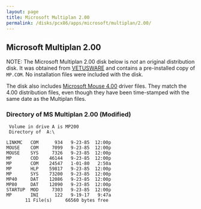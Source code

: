 ```yaml
---
layout: page
title: Microsoft Multiplan 2.00
permalink: /disks/pcx86/apps/microsoft/multiplan/2.00/
---
```


Microsoft Multiplan 2.00
------------------------

NOTE: The Microsoft Multiplan 2.00 disk below is *not* an original distribution disk.  It was obtained from
[VETUSWARE](http://vetusware.com/download/Multiplan%202%20FR/?id=3417) and contains a pre-installed copy of
`MP.COM`.  No installation files were included with the disk.

The disk also includes [Microsoft Mouse 4.00](/disks/pcx86/tools/microsoft/mouse/4.00/) driver files.  They match
the 4.00 distribution files, even though they have been time-stamped with the same date as the Multiplan files.

### Directory of MS Multiplan 2.00 (Modified)

	 Volume in drive A is MP200      
	 Directory of  A:\

	LINKMC   COM      934   9-23-85  12:00p
	MOUSE    COM     7099   9-23-85  12:00p
	MOUSE    SYS     7326   9-23-85  12:00p
	MP       COD    46144   9-23-85  12:00p
	MP       COM    24547   1-01-80   2:50a
	MP       HLP    59817   9-23-85  12:00p
	MP       SYS    73200   9-23-85  12:00p
	MP40     DAT    12086   9-23-85  12:00p
	MP80     DAT    12090   9-23-85  12:00p
	STARTUP  MOD     7303   9-23-85  12:00p
	MP       INI      122   9-19-17   9:47a
	       11 File(s)     66560 bytes free
